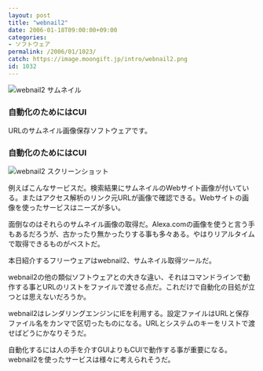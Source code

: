 ```yaml
---
layout: post
title: "webnail2"
date: 2006-01-18T09:00:00+09:00
categories:
- ソフトウェア
permalink: /2006/01/1023/
catch: https://image.moongift.jp/intro/webnail2.png
id: 1032
---
```

 ![webnail2 サムネイル](https://image.moongift.jp/intro/webnail2.t.png "webnail2 サムネイル")
  

### 自動化のためにはCUI
  
URLのサムネイル画像保存ソフトウェアです。  
<!--more-->  

### 自動化のためにはCUI
  

![webnail2 スクリーンショット](https://image.moongift.jp/intro/webnail2.png "webnail2 スクリーンショット")

  

例えばこんなサービスだ。検索結果にサムネイルのWebサイト画像が付いている。またはアクセス解析のリンク元URLが画像で確認できる。Webサイトの画像を使ったサービスはニーズが多い。

  

面倒なのはそれらのサムネイル画像の取得だ。Alexa.comの画像を使うと言う手もあるだろうが、古かったり無かったりする事も多々ある。やはりリアルタイムで取得できるものがベストだ。

  

本日紹介するフリーウェアはwebnail2、サムネイル取得ツールだ。

  

webnail2の他の類似ソフトウェアとの大きな違い、それはコマンドラインで動作する事とURLのリストをファイルで渡せる点だ。これだけで自動化の目処が立つとは思えないだろうか。

  

webnail2はレンダリングエンジンにIEを利用する。設定ファイルはURLと保存ファイル名をカンマで区切ったものになる。URLとシステムのキーをリストで渡せばどうにかなりそうだ。

  

自動化するには人の手を介すGUIよりもCUIで動作する事が重要になる。webnail2を使ったサービスは様々に考えられそうだ。

